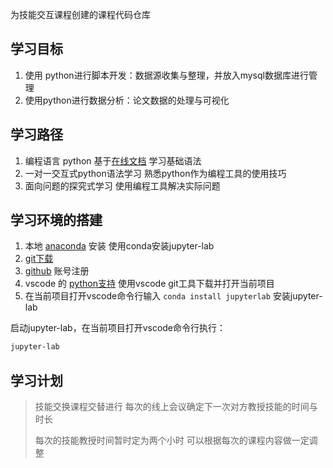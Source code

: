 为技能交互课程创建的课程代码仓库 

## 学习目标

1. 使用 python进行脚本开发：数据源收集与整理，并放入mysql数据库进行管理
2. 使用python进行数据分析：论文数据的处理与可视化

## 学习路径

1. 编程语言 python 基于[在线文档](https://www.liaoxuefeng.com/wiki/1016959663602400) 学习基础语法
2. 一对一交互式python语法学习 熟悉python作为编程工具的使用技巧
3. 面向问题的探究式学习 使用编程工具解决实际问题

## 学习环境的搭建

1. 本地 [anaconda](https://www.anaconda.com/download) 安装 使用conda安装jupyter-lab 
2. [git下载](https://git-scm.com/book/en/v2/Getting-Started-Installing-Git) 
3. [github](https://github.com/) 账号注册
4. vscode 的 [python支持](https://code.visualstudio.com/docs/python/python-tutorial) 使用vscode git工具下载并打开当前项目
5. 在当前项目打开vscode命令行输入 `conda install jupyterlab` 安装jupyter-lab

启动jupyter-lab，在当前项目打开vscode命令行执行：
```bash
jupyter-lab 
```

## 学习计划

> 技能交换课程交替进行 每次的线上会议确定下一次对方教授技能的时间与时长 
> 
> 每次的技能教授时间暂时定为两个小时 可以根据每次的课程内容做一定调整
